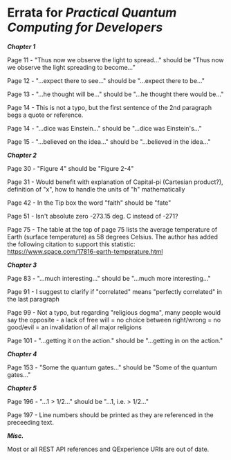 # Errata for *Practical Quantum Computing for Developers*

***Chapter 1***

Page 11 - "Thus now we observe the light to spread..." should be "Thus now we observe the light spreading to become…”

Page 12 - "...expect there to see..." should be "...expect there to be..."

Page 13 - "...he thought will be..." should be "...he thought there would be..."

Page 14 - This is not a typo, but the first sentence of the 2nd paragraph begs a quote or reference. 

Page 14 - "...dice was Einstein..." should be "...dice was Einstein's..."

Page 15 - "...believed on the idea..." should be "...believed in the idea..."

***Chapter 2*** 

Page 30 - "Figure 4" should be "Figure 2-4"

Page 31 - Would benefit with explanation of Capital-pi (Cartesian product?), definition of "x", how to handle the units of "h" mathematically 

Page 42 - In the Tip box the word "faith" should be "fate" 

Page 51 - Isn't absolute zero -273.15 deg. C instead of -271?

Page 75 - The table at the top of page 75 lists the average temperature of Earth (surface temperature) as 58 degrees Celsius. The author has added the following citation to support this statistic: https://www.space.com/17816-earth-temperature.html

***Chapter 3***

Page 83 - "...much interesting..." should be "...much more interesting..."

Page 91 - I suggest to clarify if "correlated" means "perfectly correlated" in the last paragraph

Page 99 - Not a typo, but regarding "religious dogma", many people would say the opposite - a lack of free will = no choice between right/wrong = no good/evil = an invalidation of all major religions

Page 101 - "...getting it on the action." should be "...getting in on the action."

***Chapter 4***

Page 153 - "Some the quantum gates..." should be "Some of the quantum gates..."

***Chapter 5***

Page 196 - "...1 > 1/2..." should be  "...1, i.e. > 1/2..." 

Page 197 - Line numbers should be printed as they are referenced in the preceeding text.

***Misc.***

Most or all REST API references and QExperience URIs are out of date.
